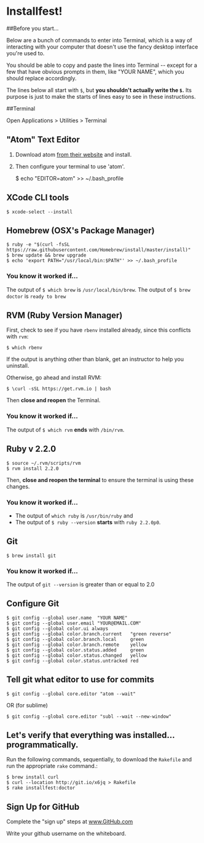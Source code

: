 # Installfest!

##Before you start...

Below are a bunch of commands to enter into Terminal, which is a way of interacting with your computer that doesn't use the fancy desktop interface you're used to.

You should be able to copy and paste the lines into Terminal -- except for a few that have obvious prompts in them, like "YOUR NAME", which you should replace accordingly.

The lines below all start with `$`, but **you shouldn't actually write the `$`.** Its purpose is just to make the starts of lines easy to see in these instructions.

##Terminal

Open Applications > Utilities > Terminal

## "Atom" Text Editor

1. Download atom [from their website](https://atom.io) and install.
1. Then configure your terminal to use 'atom'.


    $ echo "EDITOR=atom" >> ~/.bash_profile

## XCode CLI tools

    $ xcode-select --install

## Homebrew (OSX's Package Manager)

    $ ruby -e "$(curl -fsSL https://raw.githubusercontent.com/Homebrew/install/master/install)"
    $ brew update && brew upgrade
    $ echo 'export PATH="/usr/local/bin:$PATH"' >> ~/.bash_profile

### You know it worked if...

The output of `$ which brew` is `/usr/local/bin/brew`.
The output of `$ brew doctor` is `ready to brew`

## RVM (Ruby Version Manager)

First, check to see if you have `rbenv` installed already, since this conflicts with `rvm`:

    $ which rbenv

If the output is anything other than blank, get an instructor to help you uninstall.

Otherwise, go ahead and install RVM:

    $ \curl -sSL https://get.rvm.io | bash

Then **close and reopen** the Terminal.

### You know it worked if...

The output of `$ which rvm` **ends** with `/bin/rvm`.

## Ruby v 2.2.0

    $ source ~/.rvm/scripts/rvm
    $ rvm install 2.2.0

Then, **close and reopen the terminal** to ensure the terminal is using these changes.

### You know it worked if...

* The output of `which ruby` is `/usr/bin/ruby` and
* The output of `$ ruby --version` **starts** with `ruby 2.2.0p0`.

## Git

    $ brew install git

### You know it worked if...

The output of `git --version` is greater than or equal to 2.0

## Configure Git

    $ git config --global user.name  "YOUR NAME"
    $ git config --global user.email "YOUR@EMAIL.COM"
    $ git config --global color.ui always
    $ git config --global color.branch.current   "green reverse"
    $ git config --global color.branch.local     green
    $ git config --global color.branch.remote    yellow
    $ git config --global color.status.added     green
    $ git config --global color.status.changed   yellow
    $ git config --global color.status.untracked red

## Tell git what editor to use for commits

    $ git config --global core.editor "atom --wait"

OR (for sublime)

    $ git config --global core.editor "subl --wait --new-window"

## Let's verify that everything was installed... programmatically.

Run the following commands, sequentially, to download the `Rakefile` and run the appropriate `rake` command.:

    $ brew install curl
    $ curl --location http://git.io/x6jq > Rakefile
    $ rake installfest:doctor

## Sign Up for GitHub

Complete the "sign up" steps at www.GitHub.com

Write your github username on the whiteboard.
